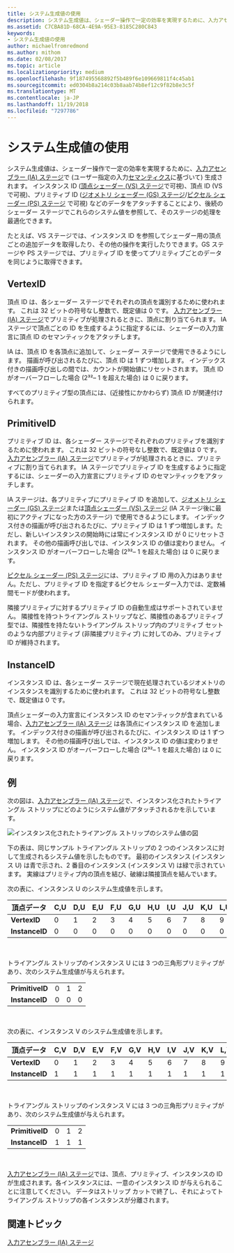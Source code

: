 ```yaml
---
title: システム生成値の使用
description: システム生成値は、シェーダー操作で一定の効率を実現するために、入力アセンブラー (IA) ステージで (ユーザー指定の入力セマンティクスに基づいて) 生成されます。
ms.assetid: C7CBA81D-68CA-4E9A-95E3-8185C280C843
keywords:
- システム生成値の使用
author: michaelfromredmond
ms.author: mithom
ms.date: 02/08/2017
ms.topic: article
ms.localizationpriority: medium
ms.openlocfilehash: 9f187495568892f5b489f6e109669811f4c45ab1
ms.sourcegitcommit: ed0304b8a214c03b8aab74b8ef12c9f82b8e3c5f
ms.translationtype: MT
ms.contentlocale: ja-JP
ms.lasthandoff: 11/19/2018
ms.locfileid: "7297786"
---
```

# <a name="span-iddirect3dconceptsusingsystem-generatedvaluesspanusing-system-generated-values"></a><span id="direct3dconcepts.using_system-generated_values"></span>システム生成値の使用


システム生成値は、シェーダー操作で一定の効率を実現するために、[入力アセンブラー (IA) ステージ](input-assembler-stage--ia-.md)で (ユーザー指定の入力[セマンティクス](https://msdn.microsoft.com/library/windows/desktop/bb509647)に基づいて) 生成されます。 インスタンス ID ([頂点シェーダー (VS) ステージ](vertex-shader-stage--vs-.md)で可視)、頂点 ID (VS で可視)、プリミティブ ID ([ジオメトリ シェーダー (GS) ステージ](geometry-shader-stage--gs-.md)/[ピクセル シェーダー (PS) ステージ](pixel-shader-stage--ps-.md) で可視) などのデータをアタッチすることにより、後続のシェーダー ステージでこれらのシステム値を参照して、そのステージの処理を最適化できます。

たとえば、VS ステージでは、インスタンス ID を参照してシェーダー用の頂点ごとの追加データを取得したり、その他の操作を実行したりできます。GS ステージや PS ステージでは、プリミティブ ID を使ってプリミティブごとのデータを同じように取得できます。

## <a name="span-idvertexidspanspan-idvertexidspanspan-idvertexidspanvertexid"></a><span id="VertexID"></span><span id="vertexid"></span><span id="VERTEXID"></span>VertexID


頂点 ID は、各シェーダー ステージでそれぞれの頂点を識別するために使われます。 これは 32 ビットの符号なし整数で、既定値は 0 です。 [入力アセンブラー (IA) ステージ](input-assembler-stage--ia-.md)でプリミティブが処理されるときに、頂点に割り当てられます。 IA ステージで頂点ごとの ID を生成するように指定するには、シェーダーの入力宣言に頂点 ID のセマンティックをアタッチします。

IA は、頂点 ID を各頂点に追加して、シェーダー ステージで使用できるようにします。 描画が呼び出されるたびに、頂点 ID は 1 ずつ増加します。 インデックス付きの描画呼び出しの間では、カウントが開始値にリセットされます。 頂点 ID がオーバーフローした場合 (2³²– 1 を超えた場合) は 0 に戻ります。

すべてのプリミティブ型の頂点には、(近接性にかかわらず) 頂点 ID が関連付けられます。

## <a name="span-idprimitiveidspanspan-idprimitiveidspanspan-idprimitiveidspanprimitiveid"></a><span id="PrimitiveID"></span><span id="primitiveid"></span><span id="PRIMITIVEID"></span>PrimitiveID


プリミティブ ID は、各シェーダー ステージでそれぞれのプリミティブを識別するために使われます。 これは 32 ビットの符号なし整数で、既定値は 0 です。 [入力アセンブラー (IA) ステージ](input-assembler-stage--ia-.md)でプリミティブが処理されるときに、プリミティブに割り当てられます。 IA ステージでプリミティブ ID を生成するように指定するには、シェーダーの入力宣言にプリミティブ ID のセマンティックをアタッチします。

IA ステージは、各プリミティブにプリミティブ ID を追加して、[ジオメトリ シェーダー (GS) ステージ](geometry-shader-stage--gs-.md)または[頂点シェーダー (VS) ステージ](vertex-shader-stage--vs-.md) (IA ステージ後に最初にアクティブになった方のステージ) で使用できるようにします。 インデックス付きの描画が呼び出されるたびに、プリミティブ ID は 1 ずつ増加します。ただし、新しいインスタンスの開始時には常にインスタンス ID が 0 にリセットされます。 その他の描画呼び出しでは、インスタンス ID の値は変わりません。 インスタンス ID がオーバーフローした場合 (2³²– 1 を超えた場合) は 0 に戻ります。

[ピクセル シェーダー (PS) ステージ](pixel-shader-stage--ps-.md)には、プリミティブ ID 用の入力はありません。ただし、プリミティブ ID を指定するピクセル シェーダー入力では、定数補間モードが使われます。

隣接プリミティブに対するプリミティブ ID の自動生成はサポートされていません。 隣接性を持つトライアングル ストリップなど、隣接性のあるプリミティブ型では、隣接性を持たないトライアングル ストリップ内のプリミティブ セットのような内部プリミティブ (非隣接プリミティブ) に対してのみ、プリミティブ ID が維持されます。

## <a name="span-idinstanceidspanspan-idinstanceidspanspan-idinstanceidspaninstanceid"></a><span id="InstanceID"></span><span id="instanceid"></span><span id="INSTANCEID"></span>InstanceID


インスタンス ID は、各シェーダー ステージで現在処理されているジオメトリのインスタンスを識別するために使われます。 これは 32 ビットの符号なし整数で、既定値は 0 です。

頂点シェーダーの入力宣言にインスタンス ID のセマンティックが含まれている場合、[入力アセンブラー (IA) ステージ](input-assembler-stage--ia-.md) は各頂点にインスタンス ID を追加します。 インデックス付きの描画が呼び出されるたびに、インスタンス ID は 1 ずつ増加します。 その他の描画呼び出しでは、インスタンス ID の値は変わりません。 インスタンス ID がオーバーフローした場合 (2³²– 1 を超えた場合) は 0 に戻ります。

## <a name="span-idexamplespanspan-idexamplespanspan-idexamplespanexample"></a><span id="Example"></span><span id="example"></span><span id="EXAMPLE"></span>例


次の図は、[入力アセンブラー (IA) ステージ](input-assembler-stage--ia-.md)で、インスタンス化されたトライアングル ストリップにどのようにシステム値がアタッチされるかを示しています。

![インスタンス化されたトライアングル ストリップのシステム値の図](images/d3d10-ia-example.png)

下の表は、同じサンプル トライアングル ストリップの 2 つのインスタンスに対して生成されるシステム値を示したものです。 最初のインスタンス (インスタンス U) は青で示され、2 番目のインスタンス (インスタンス V) は緑で示されています。 実線はプリミティブ内の頂点を結び、破線は隣接頂点を結んでいます。

次の表に、インスタンス U のシステム生成値を示します。

| 頂点データ    | C,U | D,U | E,U | F,U | G,U | H,U | I,U | J,U | K,U | L,U |
|----------------|-----|-----|-----|-----|-----|-----|-----|-----|-----|-----|
| **VertexID**   | 0   | 1   | 2   | 3   | 4   | 5   | 6   | 7   | 8   | 9   |
| **InstanceID** | 0   | 0   | 0   | 0   | 0   | 0   | 0   | 0   | 0   | 0   |

 

トライアングル ストリップのインスタンス U には 3 つの三角形プリミティブがあり、次のシステム生成値が与えられます。

|                 |     |     |     |
|-----------------|-----|-----|-----|
| **PrimitiveID** | 0   | 1   | 2   |
| **InstanceID**  | 0   | 0   | 0   |

 

次の表に、インスタンス V のシステム生成値を示します。

| 頂点データ    | C,V | D,V | E,V | F,V | G,V | H,V | I,V | J,V | K,V | L,V |
|----------------|-----|-----|-----|-----|-----|-----|-----|-----|-----|-----|
| **VertexID**   | 0   | 1   | 2   | 3   | 4   | 5   | 6   | 7   | 8   | 9   |
| **InstanceID** | 1   | 1   | 1   | 1   | 1   | 1   | 1   | 1   | 1   | 1   |

 

トライアングル ストリップのインスタンス V には 3 つの三角形プリミティブがあり、次のシステム生成値が与えられます。

|                 |     |     |     |
|-----------------|-----|-----|-----|
| **PrimitiveID** | 0   | 1   | 2   |
| **InstanceID**  | 1   | 1   | 1   |

 

[入力アセンブラー (IA) ステージ](input-assembler-stage--ia-.md)では、頂点、プリミティブ、インスタンスの ID が生成されます。各インスタンスには、一意のインスタンス ID が与えられることに注意してください。 データはストリップ カットで終了し、それによってトライアングル ストリップの各インスタンスが分離されます。

## <a name="span-idrelated-topicsspanrelated-topics"></a><span id="related-topics"></span>関連トピック


[入力アセンブラー (IA) ステージ](input-assembler-stage--ia-.md)

 

 




